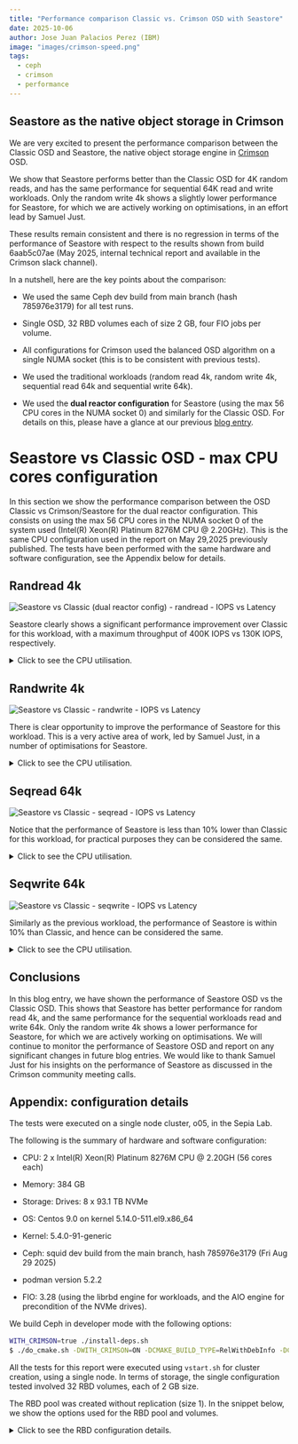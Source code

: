 ```yaml
---
title: "Performance comparison Classic vs. Crimson OSD with Seastore"
date: 2025-10-06
author: Jose Juan Palacios Perez (IBM)
image: "images/crimson-speed.png"
tags:
  - ceph
  - crimson
  - performance
---
```


## Seastore as the native object storage in Crimson

We are very excited to present the performance comparison between the Classic
OSD and Seastore, the native object storage engine in
[Crimson](https://ceph.io/en/news/crimson/) OSD.

We show that Seastore performs better than the Classic OSD for 4K random reads, and has the same performance for sequential 64K read and write workloads.
Only the random write 4k shows a slightly lower performance for Seastore, for
which we are actively working on optimisations, in an effort lead by Samuel Just.

These results remain consistent and there is no regression in terms of the
performance of Seastore with respect to the results shown from build 6aab5c07ae (May
2025, internal technical report and available in the Crimson slack channel).

In a nutshell, here are the key points about the comparison:

  - We used the same Ceph dev build from main branch (hash 785976e3179)
    for all test runs.

  - Single OSD, 32 RBD volumes each of size 2 GB, four FIO jobs per
    volume.

  - All configurations for Crimson used the balanced OSD algorithm on a
    single NUMA socket (this is to be consistent with previous tests).

  - We used the traditional workloads (random read 4k, random write 4k,
    sequential read 64k and sequential write 64k).

  - We used the **dual reactor configuration** for Seastore (using the
    max 56 CPU cores in the NUMA socket 0) and similarly for the Classic
    OSD. For details on this, please have a glance at our previous 
   [blog entry](https://ceph.io/en/news/blog/2025/crimson-balance-cpu-part1/).

# Seastore vs Classic OSD - max CPU cores configuration 

In this section we show the performance comparison between the OSD
Classic vs Crimson/Seastore for the dual reactor configuration. This
consists on using the max 56 CPU cores in the NUMA socket 0 of the
system used (Intel(R) Xeon(R) Platinum 8276M CPU @ 2.20GHz). This is the
same CPU configuration used in the report on May 29,2025 previously
published. The tests have been performed with the same hardware and
software configuration, see the Appendix below for details.

## Randread 4k

![Seastore vs Classic (dual reactor config) - randread - IOPS vs
Latency](images/seastore_vs_classic_rc_randread_iops_vs_lat.png)

Seastore clearly shows a significant performance improvement over Classic for
this workload, with a maximum throughput of  400K IOPS vs 130K IOPS,
respectively.

<details>
<summary>Click to see the CPU utilisation.</summary>

| _Classic_ | _Seastore_ |
|:---------:|:---------:|
|![classic_randread_osd_cpu](images/OSD_classic_1osd_32fio_rc_1procs_randread_top_cpu.png)|![seastore_randread_osd_cpu](images/OSD_sea_1osd_56reactor_32fio_bal_osd_rc_1procs_randread_top_cpu.png)|

 - Note: we do not show the memory utilisation in the charts since its mostly remains
    constant, and does not add much to the analysis.

    In the following tables we show the detailed measurements for each
    workload. All the column names in lower case are provided from the
    benchmark FIO, whereas the only two columns in Uppercase were measured
    using `top` command, namely the OSD CPU and OSD memory utilisation.

### Classic OSD  - rand4read k - detailed stats

| iodepth| iops| total\_ios| clat\_ms| clat\_stdev| usr\_cpu| sys\_cpu| OSD\_cpu| OSD\_mem |
| ---| ---| ---| ---| ---| ---| ---| ---| ---|
 | 1  | 108365.87  | 32509868.00  | 0.29  | 0.11  | 1.41  | 1.26  | 353.20  | 53.66  |
 | 2  | 124779.61  | 37434134.00  | 0.51  | 0.31  | 1.55  | 1.40  | 426.76  | 66.35  |
 | 4  | 130072.33  | 39022090.00  | 0.98  | 0.86  | 1.59  | 1.44  | 440.62  | 66.60  |
 | 8  | 130657.61  | 39197807.00  | 1.96  | 2.59  | 1.56  | 1.43  | 442.40  | 66.60  |
 | 16  | 131217.62  | 39366729.00  | 3.90  | 8.30  | 1.40  | 1.36  | 437.58  | 66.60  |
 | 24  | 132017.46  | 39607879.00  | 5.81  | 18.94  | 1.30  | 1.30  | 429.83  | 66.60  |
 | 32  | 131567.99  | 39477765.00  | 6.81  | 27.08  | 1.37  | 1.42  | 418.12  | 66.60  |
 | 40  | 134032.49  | 40220335.00  | 6.22  | 26.81  | 1.78  | 1.87  | 416.35  | 66.60  |
 | 52  | 135246.36  | 40576206.00  | 5.34  | 24.46  | 2.57  | 2.71  | 414.86  | 66.60  |
 | 64  | 136637.79  | 40993659.00  | 4.85  | 23.90  | 3.32  | 3.44  | 408.23  | 66.60  |


### Seastore OSD - randread 4k - detailed stats

| iodepth| iops| total\_ios| clat\_ms| clat\_stdev| usr\_cpu| sys\_cpu| OSD\_cpu| OSD\_mem |
| ---| ---| ---| ---| ---| ---| ---| ---| ---|
 | 1  | 126108.05  | 37832541.00  | 0.25  | 0.07  | 1.75  | 1.62  | 4259.31  | 3479.04  |
 | 2  | 186270.38  | 55881299.00  | 0.34  | 0.13  | 2.50  | 2.34  | 4792.02  | 3628.80  |
 | 4  | 272327.60  | 81698825.00  | 0.47  | 0.20  | 3.56  | 3.18  | 5148.66  | 3628.80  |
 | 8  | 313378.57  | 94014512.00  | 0.81  | 0.47  | 3.56  | 2.97  | 5258.81  | 3628.80  |
 | 16  | 396901.06  | 119071509.00  | 1.29  | 0.89  | 4.36  | 3.18  | 5365.52  | 3628.80  |
 | 24  | 362284.30  | 108688913.00  | 2.12  | 4.81  | 3.67  | 2.75  | 5362.52  | 3639.44  | 
 | 32  | 387618.69  | 116296461.00  | 2.64  | 14.40  | 4.36  | 3.23  | 5368.53  | 3645.60  | 
 | 40  | 346395.63  | 103929773.00  | 3.69  | 18.48  | 3.65  | 2.73  | 5354.85  | 3645.60  | 
 | 52  | 371220.47  | 111386558.00  | 4.48  | 33.79  | 4.24  | 3.11  | 5349.68  | 3645.60  | 
 | 64  | 328832.78  | 98673511.00  | 6.23  | 50.75  | 3.51  | 2.69  | 5328.60  | 3645.60  | 

</details>

## Randwrite 4k

![Seastore vs Classic - randwrite - IOPS vs
Latency](images/seastore_vs_classic_rc_randwrite_iops_vs_lat.png)

There is clear opportunity to improve the performance of Seastore for this
workload. This is a very active area of work, led by Samuel Just, in a number
of optimisations for Seastore. 

<details>
<summary>Click to see the CPU utilisation.</summary>

| _Classic_ | _Seastore_ |
|:---------:|:---------:|
|![classic_randwrite_osd_cpu](images/OSD_classic_1osd_32fio_rc_1procs_randwrite_top_cpu.png)|![seastore_randwrite_osd_cpu](images/OSD_sea_1osd_56reactor_32fio_bal_osd_rc_1procs_randwrite_top_cpu.png)|


### Classic OSD  - randwrite 4k - detailed stats

| iodepth| iops| total\_ios| clat\_ms| clat\_stdev| usr\_cpu| sys\_cpu| OSD\_cpu| OSD\_mem|
| ---| ---| ---| ---| ---| ---| ---| ---| ---| 
 | 1  | 65903.70  | 19771176.00  | 0.48  | 1.00  | 1.36  | 1.01  | 781.41  | 75.73  | 
 | 2  | 86286.07  | 25885995.00  | 0.73  | 0.52  | 2.03  | 1.50  | 993.70  | 57.47  |
 | 4  | 96025.22  | 28807854.00  | 1.33  | 0.70  | 2.51  | 1.91  | 1094.53  | 74.25  |
 | 8  | 103263.42  | 30979542.00  | 2.47  | 1.03  | 3.34  | 2.57  | 1158.53  | 76.47  |
 | 16  | 103583.23  | 31075901.00  | 4.94  | 5.42  | 2.23  | 1.30  | 1158.31  | 76.22  | 
 | 24  | 103991.81  | 31199311.00  | 7.38  | 10.90  | 1.99  | 1.09  | 1143.36  | 75.73  |
 | 32  | 104675.98  | 31405724.00  | 9.78  | 17.08  | 1.86  | 0.98  | 1145.61  | 75.73  |
 | 40  | 104459.77  | 31342317.00  | 12.25  | 23.81  | 1.81  | 0.89  | 1144.96  | 76.47  |
 | 52  | 104192.40  | 31264494.00  | 15.97  | 34.90  | 1.72  | 0.82  | 1142.14  | 75.97  | 
 | 64  | 104833.30  | 31463618.00  | 19.53  | 47.70  | 1.64  | 0.79  | 1137.10  | 76.22  |

<!-- ~/Work/cephdev/redcarp/reports/2025/build_785976e3179_sea_vs_classic/data/cmp_sea_vs_classic_1osd_recreate_rc/sea_1osd_56reactor_32fio_bal_osd_rc_1procs_randwrite.md -->

### Seastore OSD - randwrite 4k - detailed stats

| iodepth| iops| total\_ios| clat\_ms| clat\_stdev| usr\_cpu| sys\_cpu| OSD\_cpu| OSD\_mem| 
| ---| ---| ---| ---| ---| ---| ---| ---| ---| 
 | 1  | 31367.49  | 9410655.00  | 1.01  | 2.37  | 0.62  | 0.49  | 3648.14  | 3941.28  | 
 | 2  | 42493.17  | 12748376.00  | 1.50  | 3.97  | 0.75  | 0.59  | 4160.04  | 5390.00  |
 | 4  | 58204.73  | 17461826.00  | 2.19  | 3.76  | 0.95  | 0.73  | 4680.48  | 6027.28  |
 | 8  | 65861.89  | 19759489.00  | 3.88  | 5.34  | 1.06  | 0.79  | 4748.00  | 6194.16  |
 | 16  | 69801.80  | 20942843.00  | 7.33  | 29.56  | 1.11  | 0.81  | 4928.67  | 6199.20  | 
 | 24  | 68240.35  | 20477292.00  | 11.25  | 46.16  | 1.11  | 0.79  | 4815.88  | 6199.20  |
 | 32  | 71570.20  | 21477716.00  | 14.31  | 60.14  | 1.16  | 0.82  | 390.35  | 6199.20  | 
 | 40  | 10710.19  | 3363.00  | 354.63  | 691.85  | 0.08  | 0.07  | 4281.69  | 6199.20  | 
 | 52  | 16412.43  | 5810.00  | 160.41  | 334.38  | 0.25  | 0.17  | 4969.02  | 6199.20  |
 | 64  | 7648.09  | 2608.00  | 394.05  | 527.43  | 0.08  | 0.16  | 4545.87  | 6199.20  |

</details>

## Seqread 64k

![Seastore vs Classic - seqread - IOPS vs
Latency](images/seastore_vs_classic_rc_seqread_iops_vs_lat.png)

Notice that the performance of Seastore is less than 10% lower than Classic for
this workload, for practical purposes they can be considered the same.

<details>
<summary>Click to see the CPU utilisation.</summary>

| _Classic_ | _Seastore_ |
|:---------:|:---------:|
|![classic_seqread_osd_cpu](images/OSD_classic_1osd_32fio_rc_1procs_seqread_top_cpu.png)|![seastore_seqread_osd_cpu](images/OSD_sea_1osd_56reactor_32fio_bal_osd_rc_1procs_seqread_top_cpu.png)|

### Classic OSD  - seqread 64k - detailed stats

| iodepth| bw| total\_ios| clat\_ms| clat\_stdev| usr\_cpu| sys\_cpu| OSD\_cpu| OSD\_mem| 
| ---| ---| ---| ---| ---| ---| ---| ---| ---| 
 | 1  | 2259.54  | 10591650.00  | 0.90  | 0.45  | 0.49  | 0.44  | 244.69  | 78.03  | 
 | 2  | 2252.25  | 10557518.00  | 1.82  | 1.16  | 0.47  | 0.43  | 264.26  | 80.91  |
 | 4  | 2226.41  | 10436444.00  | 3.68  | 2.35  | 0.46  | 0.43  | 260.60  | 79.92  |
 | 8  | 2229.90  | 10453186.00  | 7.34  | 4.71  | 0.45  | 0.43  | 258.87  | 79.67  |
 | 16  | 1867.48  | 8754162.00  | 16.28  | 26.08  | 0.40  | 0.40  | 226.63  | 78.19  | 
 | 24  | 1771.64  | 8304783.00  | 16.63  | 30.38  | 0.53  | 0.59  | 224.78  | 78.19  | 
 | 32  | 1686.78  | 7906337.00  | 15.32  | 24.54  | 0.72  | 0.84  | 226.87  | 78.44  |
 | 40  | 1620.78  | 7597046.00  | 15.36  | 30.58  | 0.84  | 1.03  | 215.50  | 79.18  |
 | 52  | 1537.75  | 7207264.00  | 15.81  | 40.05  | 0.96  | 1.27  | 213.59  | 79.18  |
 | 64  | 1457.19  | 6829824.00  | 14.76  | 46.98  | 1.21  | 1.59  | 215.77  | 77.95  |

### Seastore OSD - seqread 64k - detailed stats

| iodepth| bw| total\_ios| clat\_ms| clat\_stdev| usr\_cpu| sys\_cpu| OSD\_cpu| OSD\_mem|
| ---| ---| ---| ---| ---| ---| ---| ---| ---| 
 | 1  | 1473.66  | 6907887.00  | 1.38  | 0.78  | 0.42  | 0.38  | 2849.74  | 5953.20  | 
 | 2  | 1690.21  | 7923018.00  | 2.42  | 1.61  | 0.44  | 0.41  | 2957.45  | 6199.20  | 
 | 4  | 1780.62  | 8346807.00  | 4.60  | 3.25  | 0.45  | 0.43  | 3092.81  | 6199.20  |
 | 8  | 1868.70  | 8759887.00  | 8.76  | 7.66  | 0.46  | 0.43  | 2992.76  | 6199.20  |
 | 16  | 1957.45  | 9176207.00  | 16.74  | 15.61  | 0.48  | 0.44  | 3235.70  | 6199.20  |
 | 24  | 2037.46  | 9552208.00  | 24.12  | 26.46  | 0.47  | 0.46  | 3335.78  | 6199.20  |
 | 32  | 2130.58  | 9988723.00  | 30.76  | 35.76  | 0.49  | 0.48  | 3437.99  | 6199.20  |
 | 40  | 2181.19  | 10227339.00  | 37.55  | 49.96  | 0.49  | 0.48  | 3284.56  | 6199.20  |
 | 52  | 2293.93  | 10757006.00  | 46.42  | 59.17  | 0.52  | 0.50  | 3502.08  | 6199.20  |
 | 64  | 2241.97  | 10514348.00  | 42.65  | 61.72  | 0.63  | 0.65  | 3315.77  | 6199.20  |

</details>


## Seqwrite 64k 

![Seastore vs Classic - seqwrite - IOPS vs
Latency](images/seastore_vs_classic_rc_seqwrite_iops_vs_lat.png)

Similarly as the previous workload, the performance of Seastore is within 10%
than Classic, and hence can be considered the same.

<details>
<summary>Click to see the CPU utilisation.</summary>

| _Classic_ | _Seastore_ |
|:---------:|:---------:|
|![classic_seqwrite_osd_cpu](images/OSD_classic_1osd_32fio_rc_1procs_seqwrite_top_cpu.png)|![seastore_seqwrite_osd_cpu](images/OSD_sea_1osd_56reactor_32fio_bal_osd_rc_1procs_seqwrite_top_cpu.png)|

### Classic OSD  - seqwrite 64k - detailed stats

| iodepth| bw| total\_ios| clat\_ms| clat\_stdev| usr\_cpu| sys\_cpu| OSD\_cpu| OSD\_mem|
| ---| ---| ---| ---| ---| ---| ---| ---| ---| 
 | 1  | 2413.60  | 11313833.00  | 0.83  | 0.36  | 1.90  | 0.65  | 597.74  | 40.63  | 
 | 2  | 2629.75  | 12326994.00  | 1.54  | 0.55  | 2.02  | 0.75  | 684.49  | 48.59  |
 | 4  | 2679.76  | 12561442.00  | 3.04  | 1.28  | 1.95  | 0.69  | 698.03  | 55.99  |
 | 8  | 2688.72  | 12603496.00  | 6.08  | 3.87  | 1.99  | 0.51  | 716.50  | 60.68  |
 | 16  | 2701.16  | 12661982.00  | 12.11  | 15.45  | 2.33  | 0.43  | 697.26  | 61.17  |
 | 24  | 2703.43  | 12673303.00  | 18.17  | 34.59  | 2.48  | 0.41  | 682.33  | 61.91  |
 | 32  | 2596.58  | 12173046.00  | 24.76  | 57.19  | 2.54  | 0.41  | 679.37  | 61.91  |
 | 40  | 2672.83  | 12533910.00  | 23.34  | 55.86  | 3.29  | 0.49  | 674.92  | 61.91  | 
 | 52  | 2607.49  | 12226048.00  | 20.86  | 47.36  | 4.62  | 0.69  | 650.55  | 62.16  |
 | 64  | 2655.01  | 12446451.00  | 19.10  | 42.89  | 6.06  | 0.88  | 639.84  | 61.67  |

### Seastore OSD - seqwrite 64k - detailed stats

| iodepth| bw| total\_ios| clat\_ms| clat\_stdev| usr\_cpu| sys\_cpu| OSD\_cpu| OSD\_mem| 
| ---| ---| ---| ---| ---| ---| ---| ---| ---| 
 | 1  | 1895.08  | 8883327.00  | 1.07  | 1.12  | 1.21  | 0.43  | 3177.55  | 6001.82  |
 | 2  | 2220.36  | 10408096.00  | 1.83  | 1.97  | 1.29  | 0.48  | 3184.46  | 6249.60  |
 | 4  | 2244.20  | 10519929.00  | 3.64  | 3.36  | 1.27  | 0.48  | 3345.72  | 6249.60  |
 | 8  | 2301.54  | 10788847.00  | 7.11  | 6.38  | 1.53  | 0.49  | 3213.67  | 6249.60  |
 | 16  | 2381.86  | 11165433.00  | 13.74  | 12.08  | 2.16  | 0.49  | 3493.73  | 6249.60  |
 | 24  | 2479.99  | 11627449.00  | 19.80  | 20.33  | 2.43  | 0.50  | 3431.81  | 6249.60  |
 | 32  | 1557.10  | 7299365.00  | 42.07  | 36.08  | 2.05  | 0.50  | 3732.99  | 6249.60  |
 | 40  | 1521.37  | 7131945.00  | 53.83  | 49.44  | 2.03  | 0.48  | 3723.61  | 6249.60  |
 | 52  | 1563.37  | 7328734.00  | 68.10  | 64.74  | 2.13  | 0.49  | 3810.17  | 6249.60  |
 | 64  | 1571.50  | 7367144.00  | 70.18  | 71.46  | 2.52  | 0.58  | 3860.27  | 6249.60  |

</details>

## Conclusions

In this blog entry, we have shown the performance  of Seastore OSD vs the
Classic OSD. This shows that Seastore has better performance for
random read 4k, and the same performance for the sequential workloads read and
write 64k. Only the random write 4k shows a lower performance for
Seastore, for which we are actively working on optimisations. We will continue
to monitor the performance of Seastore OSD and report on any significant
changes in future blog entries. We would like to thank Samuel Just for his
insights on the performance of Seastore as discussed in the Crimson community
meeting calls.

## Appendix: configuration details

The tests were executed on a single node cluster, o05, in the Sepia Lab.

The following is the summary of hardware and software configuration:

- CPU: 2 x Intel(R) Xeon(R) Platinum 8276M CPU @ 2.20GH (56 cores each)

- Memory: 384 GB

- Storage: Drives: 8 x 93.1 TB NVMe

- OS: Centos 9.0 on kernel 5.14.0-511.el9.x86_64

- Kernel: 5.4.0-91-generic

- Ceph: squid dev build from the main branch, hash 785976e3179 (Fri Aug
  29 2025)

- podman version 5.2.2

- FIO: 3.28 (using the librbd engine for workloads, and the AIO engine
  for precondition of the NVMe drives).

We build Ceph in developer mode with the following options:

```bash
WITH_CRIMSON=true ./install-deps.sh
$ ./do_cmake.sh -DWITH_CRIMSON=ON -DCMAKE_BUILD_TYPE=RelWithDebInfo -DCMAKE_CXX_FLAGS="-fno-omit-frame-pointer" -DWITH_TESTS=OFF && ninja -C build -j 20 -l 20 -k 20 && ninja -C build install
```

All the tests for this report were executed using `vstart.sh` for
cluster creation, using a single node. In terms of storage, the single
configuration tested involved 32 RBD volumes, each of 2 GB size.

The RBD pool was created without replication (size 1). In the snippet below, we
show the options used for the RBD pool and volumes. 

<details>
<summary>Click to see the RBD configuration details.</summary>

```bash

    if pgrep crimson; then
    	bin/ceph daemon -c /ceph/build/ceph.conf osd.0 dump_metrics > /tmp/new_cluster_dump.json
    fi

    # basic setup
    bin/ceph osd pool create rbd 128
    bin/ceph osd pool application enable rbd rbd
    bin/ceph osd pool set rbd size 1 --yes-i-really-mean-it

    [ -z "$NUM_RBD_IMAGES" ] && NUM_RBD_IMAGES=1
    [ -z "$RBD_SIZE" ] && RBD_SIZE=2GB
    for (( i=0; i<$NUM_RBD_IMAGES; i++ )); do
      bin/rbd create --size ${RBD_SIZE} rbd/fio_test_${i}
      rbd du fio_test_${i}
      echo "Prefilling rbd/fio_test_${i}"
      bin/rbd bench -p rbd --image fio_test_${i} --io-size 64K --io-threads 1\
        --io-total ${RBD_SIZE} --io-pattern seq --io-type write  && rbd du fio_test_${i}
    done

    bin/ceph status
    bin/ceph osd dump | grep 'replicated size'

    # Show pool’s utilization statistics:
    rados df
    # Turn off auto scaler for existing and new pools - stops PGs being split/merged
    bin/ceph osd pool set noautoscale
    # Turn off balancer to avoid moving PGs
    bin/ceph balancer off
    # Turn off deep scrub
    bin/ceph osd set nodeep-scrub
    # Turn off scrub
    bin/ceph osd set noscrub
    # Turn off RBD coalescing
    bin/ceph config set client rbd_io_scheduler none 
```

</details>
